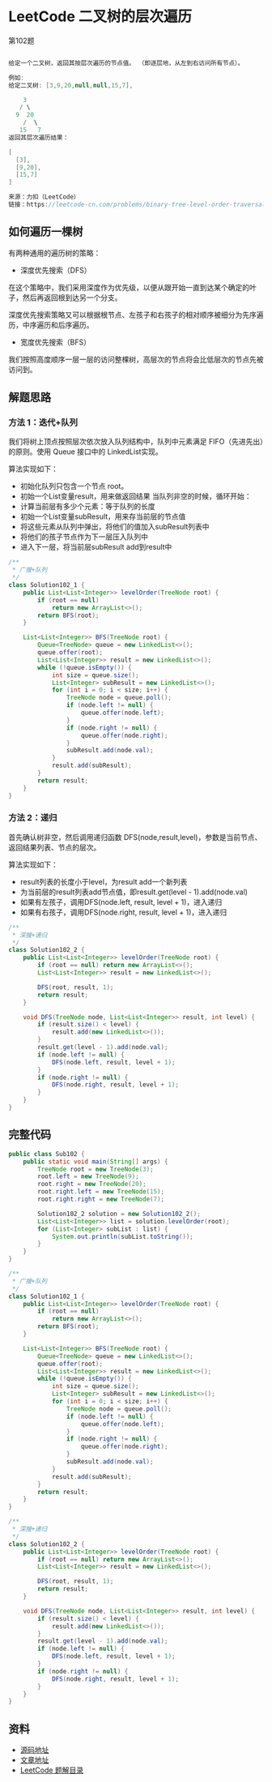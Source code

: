# LeetCode 二叉树的层次遍历

第102题

```java

给定一个二叉树，返回其按层次遍历的节点值。 （即逐层地，从左到右访问所有节点）。

例如:
给定二叉树: [3,9,20,null,null,15,7],

    3
   / \
  9  20
    /  \
   15   7
返回其层次遍历结果：

[
  [3],
  [9,20],
  [15,7]
]

来源：力扣（LeetCode）
链接：https://leetcode-cn.com/problems/binary-tree-level-order-traversal

```

## 如何遍历一棵树

有两种通用的遍历树的策略：

- 深度优先搜索（DFS）

在这个策略中，我们采用深度作为优先级，以便从跟开始一直到达某个确定的叶子，然后再返回根到达另一个分支。

深度优先搜索策略又可以根据根节点、左孩子和右孩子的相对顺序被细分为先序遍历，中序遍历和后序遍历。

- 宽度优先搜索（BFS）

我们按照高度顺序一层一层的访问整棵树，高层次的节点将会比低层次的节点先被访问到。

## 解题思路

### 方法 1：迭代+队列

我们将树上顶点按照层次依次放入队列结构中，队列中元素满足 FIFO（先进先出）的原则。使用 Queue 接口中的 LinkedList实现。

算法实现如下：

- 初始化队列只包含一个节点 root。
- 初始一个List变量result，用来做返回结果
当队列非空的时候，循环开始：
- 计算当前层有多少个元素：等于队列的长度
- 初始一个List变量subResult，用来存当前层的节点值
- 将这些元素从队列中弹出，将他们的值加入subResult列表中
- 将他们的孩子节点作为下一层压入队列中
- 进入下一层，将当前层subResult add到result中

```java
/**
 * 广搜+队列
 */
class Solution102_1 {
    public List<List<Integer>> levelOrder(TreeNode root) {
        if (root == null)
            return new ArrayList<>();
        return BFS(root);
    }

    List<List<Integer>> BFS(TreeNode root) {
        Queue<TreeNode> queue = new LinkedList<>();
        queue.offer(root);
        List<List<Integer>> result = new LinkedList<>();
        while (!queue.isEmpty()) {
            int size = queue.size();
            List<Integer> subResult = new LinkedList<>();
            for (int i = 0; i < size; i++) {
                TreeNode node = queue.poll();
                if (node.left != null) {
                    queue.offer(node.left);
                }
                if (node.right != null) {
                    queue.offer(node.right);
                }
                subResult.add(node.val);
            }
            result.add(subResult);
        }
        return result;
    }
}
```

### 方法 2：递归

首先确认树非空，然后调用递归函数 DFS(node,result,level)，参数是当前节点、返回结果列表、节点的层次。

算法实现如下：

- result列表的长度小于level，为result add一个新列表
- 为当前层的result列表add节点值，即result.get(level - 1).add(node.val)
- 如果有左孩子，调用DFS(node.left, result, level + 1)，进入递归
- 如果有右孩子，调用DFS(node.right, result, level + 1)，进入递归

```java
/**
 * 深搜+递归
 */
class Solution102_2 {
    public List<List<Integer>> levelOrder(TreeNode root) {
        if (root == null) return new ArrayList<>();
        List<List<Integer>> result = new LinkedList<>();

        DFS(root, result, 1);
        return result;
    }

    void DFS(TreeNode node, List<List<Integer>> result, int level) {
        if (result.size() < level) {
            result.add(new LinkedList<>());
        }
        result.get(level - 1).add(node.val);
        if (node.left != null) {
            DFS(node.left, result, level + 1);
        }
        if (node.right != null) {
            DFS(node.right, result, level + 1);
        }
    }
}
```

## 完整代码

```java
public class Sub102 {
    public static void main(String[] args) {
        TreeNode root = new TreeNode(3);
        root.left = new TreeNode(9);
        root.right = new TreeNode(20);
        root.right.left = new TreeNode(15);
        root.right.right = new TreeNode(7);

        Solution102_2 solution = new Solution102_2();
        List<List<Integer>> list = solution.levelOrder(root);
        for (List<Integer> subList : list) {
            System.out.println(subList.toString());
        }
    }
}

/**
 * 广搜+队列
 */
class Solution102_1 {
    public List<List<Integer>> levelOrder(TreeNode root) {
        if (root == null)
            return new ArrayList<>();
        return BFS(root);
    }

    List<List<Integer>> BFS(TreeNode root) {
        Queue<TreeNode> queue = new LinkedList<>();
        queue.offer(root);
        List<List<Integer>> result = new LinkedList<>();
        while (!queue.isEmpty()) {
            int size = queue.size();
            List<Integer> subResult = new LinkedList<>();
            for (int i = 0; i < size; i++) {
                TreeNode node = queue.poll();
                if (node.left != null) {
                    queue.offer(node.left);
                }
                if (node.right != null) {
                    queue.offer(node.right);
                }
                subResult.add(node.val);
            }
            result.add(subResult);
        }
        return result;
    }
}

/**
 * 深搜+递归
 */
class Solution102_2 {
    public List<List<Integer>> levelOrder(TreeNode root) {
        if (root == null) return new ArrayList<>();
        List<List<Integer>> result = new LinkedList<>();

        DFS(root, result, 1);
        return result;
    }

    void DFS(TreeNode node, List<List<Integer>> result, int level) {
        if (result.size() < level) {
            result.add(new LinkedList<>());
        }
        result.get(level - 1).add(node.val);
        if (node.left != null) {
            DFS(node.left, result, level + 1);
        }
        if (node.right != null) {
            DFS(node.right, result, level + 1);
        }
    }
}
```

## 资料

- [源码地址](https://github.com/smltq/spring-boot-demo/blob/master/leetcode/src/main/java/com/easy/leetcode/Sub102.java)
- [文章地址](https://github.com/smltq/spring-boot-demo/blob/master/leetcode/src/main/java/com/easy/leetcode/Sub102.md)
- [LeetCode 题解目录](https://github.com/smltq/spring-boot-demo/blob/master/leetcode/src/main/java/com/easy/leetcode)